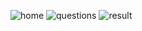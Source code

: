 ![home](https://github.com/Namburi27/Quiz-app/assets/93852672/50126e69-faec-4bd2-9318-a7f3de4001fa)
![questions](https://github.com/Namburi27/Quiz-app/assets/93852672/35428b1c-9998-4ef5-bb96-84610014d8d1)
![result](https://github.com/Namburi27/Quiz-app/assets/93852672/4dcc3e7c-203e-46c6-9e53-bdcb8f588fa0)
